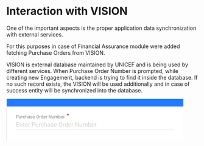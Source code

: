 # Interaction with VISION

One of the important aspects is the proper application data synchronization with external services.

For this purposes in case of Financial Assurance module were added fetching Purchase Orders from VISION. 

VISION is external database maintained by UNICEF and is being used by different services. When Purchase Order Number is prompted, while creating new Engagement, backend is trying to find it inside the database. If no such record exists, the VISION will be used additionally and in case of success entity will be synchronized into the database. 

![](../.gitbook/assets/image%20%283%29.png)



